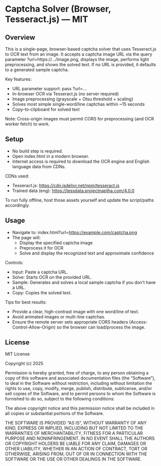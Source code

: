 # Captcha Solver (Browser, Tesseract.js) — MIT

## Overview
This is a single-page, browser-based captcha solver that uses Tesseract.js to OCR text from an image. It accepts a captcha image URL via the query parameter ?url=https://.../image.png, displays the image, performs light preprocessing, and shows the solved text. If no URL is provided, it defaults to a generated sample captcha.

Key features:
- URL parameter support: pass ?url=...
- In-browser OCR via Tesseract.js (no server required)
- Image preprocessing (grayscale + Otsu threshold + scaling)
- Solves most simple single-word/line captchas within ~15 seconds
- Copy-to-clipboard for solved text

Note: Cross-origin images must permit CORS for preprocessing (and OCR worker fetch) to work.

## Setup
- No build step is required.
- Open index.html in a modern browser.
- Internet access is required to download the OCR engine and English language data from CDNs.

CDNs used:
- Tesseract.js: https://cdn.jsdelivr.net/npm/tesseract.js
- Trained data (eng): https://tessdata.projectnaptha.com/4.0.0

To run fully offline, host those assets yourself and update the script/paths accordingly.

## Usage
- Navigate to: index.html?url=https://example.com/captcha.png
- The page will:
  - Display the specified captcha image
  - Preprocess it for OCR
  - Solve and display the recognized text and approximate confidence

Controls:
- Input: Paste a captcha URL.
- Solve: Starts OCR on the provided URL.
- Sample: Generates and solves a local sample captcha if you don’t have a URL.
- Copy: Copies the solved text.

Tips for best results:
- Provide a clear, high-contrast image with one word/line of text.
- Avoid animated images or multi-line captchas.
- Ensure the remote server sets appropriate CORS headers (Access-Control-Allow-Origin) so the browser can load/process the image.

## License
MIT License

Copyright (c) 2025

Permission is hereby granted, free of charge, to any person obtaining a copy of this software and associated documentation files (the “Software”), to deal in the Software without restriction, including without limitation the rights to use, copy, modify, merge, publish, distribute, sublicense, and/or sell copies of the Software, and to permit persons to whom the Software is furnished to do so, subject to the following conditions:

The above copyright notice and this permission notice shall be included in all copies or substantial portions of the Software.

THE SOFTWARE IS PROVIDED “AS IS”, WITHOUT WARRANTY OF ANY KIND, EXPRESS OR IMPLIED, INCLUDING BUT NOT LIMITED TO THE WARRANTIES OF MERCHANTABILITY, FITNESS FOR A PARTICULAR PURPOSE AND NONINFRINGEMENT. IN NO EVENT SHALL THE AUTHORS OR COPYRIGHT HOLDERS BE LIABLE FOR ANY CLAIM, DAMAGES OR OTHER LIABILITY, WHETHER IN AN ACTION OF CONTRACT, TORT OR OTHERWISE, ARISING FROM, OUT OF OR IN CONNECTION WITH THE SOFTWARE OR THE USE OR OTHER DEALINGS IN THE SOFTWARE.